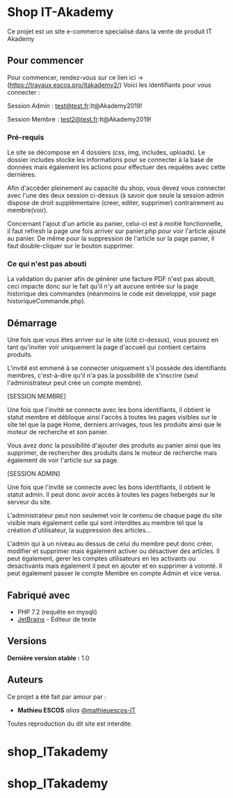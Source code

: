 # Shop IT-Akademy
Ce projet est un site e-commerce specialisé dans la vente de produit IT Akademy


## Pour commencer

Pour commencer, rendez-vous sur ce lien ici -> (https://travaux.escos.pro/itakademy2/)
Voici les identifiants pour vous connecter :

Session Admin : test@test.fr:It@Akademy2019!

Session Membre : test2@test.fr:It@Akademy2019!

### Pré-requis

Le site se décompose en 4 dossiers (css, img, includes, uploads). Le dossier includes stocke les informations pour se connecter à la base de données mais également les actions pour effectuer des requêtes avec cette dernières.

Afin d'accéder pleinement au capacité du shop, vous devez vous connecter avec l'une des deux session ci-dessus (à savoir que seule la session admin dispose de droit supplémentaire (creer, editer, supprimer) contrairement au membre(voir).

Concernant l'ajout d'un article au panier, celui-ci est à moitié fonctionnelle, il faut refresh la page une fois arriver sur panier.php pour voir l'article ajouté au panier. De même pour la suppression de l'article sur la page panier, il faut double-cliquer sur le bouton supprimer.

### Ce qui n'est pas abouti

La validation du panier afin de génèrer une facture PDF n'est pas abouti, ceci impacte donc sur le fait qu'il n'y ait aucune entrée sur la page historique des commandes (néanmoins le code est developpé, voir page historiqueCommande.php).

## Démarrage

Une fois que vous êtes arriver sur le site (cité ci-dessus), vous pouvez en tant qu'inviter voir uniquement la page d'accueil qui contient certains produits.

L'invité est emmené à se connecter uniquement s'il possède des identifiants membres, c'est-à-dire qu'il n'a pas la possibilité de s'inscrire (seul l'administrateur peut crée un compte membre).

[SESSION MEMBRE]

Une fois que l'invité se connecte avec les bons identifiants, il obtient le statut membre et débloque ainsi l'accès à toutes les pages visibles sur le site tel que la page Home, derniers arrivages, tous les produits ainsi que le moteur de recherche et son panier.

Vous avez donc la possibilité d'ajouter des produits au panier ainsi que les supprimer, de rechercher des produits dans le moteur de recherche mais également de voir l'article sur sa page.

[SESSION ADMIN]

Une fois que l'invité se connecte avec les bons identifiants, il obtient le statut admin. Il peut donc avoir accès à toutes les pages hebergés sur le serveur du site.

L'administrateur peut non seulemet voir le contenu de chaque page du site visible mais également celle qui sont interdites au membre tel que la création d'utilisateur, la suppression des articles...

L'admin qui à un niveau au dessus de celui du membre peut donc créer, modifier et supprimer mais également activer ou désactiver  des articles. Il peut également, gerer les comptes utilisateurs en les activants ou desactivants mais également il peut en ajouter et en supprimer à volonté. Il peut également passer le compte Membre en compte Admin et vice versa.

## Fabriqué avec

* PHP 7.2 (requête en mysqli)
* [JetBrains](https://jetbrains.com/) - Editeur de texte

## Versions

**Dernière version stable :** 1.0

## Auteurs

Ce projet a été fait par amour par :
* **Mathieu ESCOS** _alias_ [@mathieuescos-IT](https://github.com/mathieuescos-IT)

Toutes reproduction du dit site est interdite.
# shop_ITakademy
# shop_ITakademy
